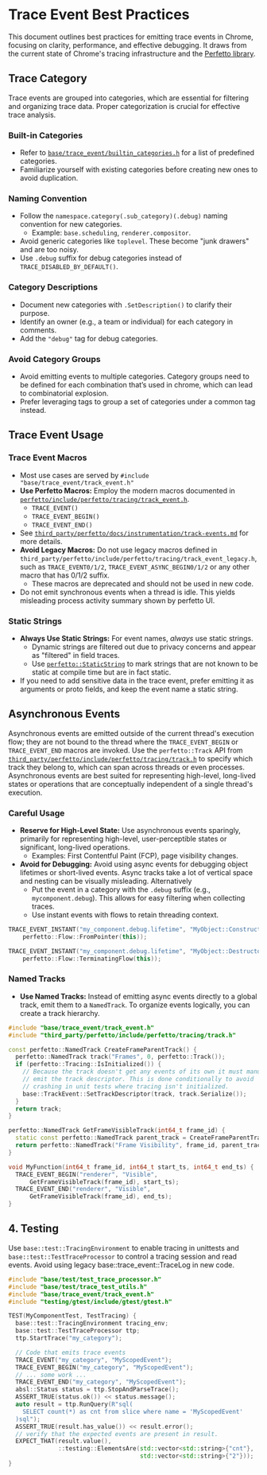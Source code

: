 # Trace Event Best Practices

This document outlines best practices for emitting trace events in Chrome,
focusing on clarity, performance, and effective debugging. It draws from the
current state of Chrome's tracing infrastructure and the [Perfetto
library](https://perfetto.dev/docs).

## Trace Category

Trace events are grouped into categories, which are essential for filtering and
organizing trace data. Proper categorization is crucial for effective trace
analysis.


### Built-in Categories
  * Refer to [`base/trace_event/builtin_categories.h`](https://cs.chromium.org/chromium/src/base/trace_event/builtin_categories.h) for a list of predefined
    categories.
  * Familiarize yourself with existing categories before creating new ones to
    avoid duplication.

### Naming Convention
  * Follow the `namespace.category(.sub_category)(.debug)` naming convention
  for new categories.
    * Example: `base.scheduling`, `renderer.compositor`.
  * Avoid generic categories like `toplevel`. These become "junk drawers" and
    are too noisy.
  * Use `.debug` suffix for debug categories instead of `TRACE_DISABLED_BY_DEFAULT()`.

### Category Descriptions
  * Document new categories with `.SetDescription()` to clarify their purpose.
  * Identify an owner (e.g., a team or individual) for each category in
    comments.
  * Add the `"debug"` tag for debug categories.

### Avoid Category Groups
  * Avoid emitting events to multiple categories. Category groups need to be
    defined for each combination that’s used in chrome, which can lead to
    combinatorial explosion.
  * Prefer leveraging tags to group a set of categories under a common tag
    instead.

## Trace Event Usage

### Trace Event Macros
  * Most use cases are served by `#include "base/trace_event/track_event.h"`
  * **Use Perfetto Macros:** Employ the modern macros documented in
    [`perfetto/include/perfetto/tracing/track_event.h`](https://cs.chromium.org/chromium/src/third_party/perfetto/include/perfetto/tracing/track_event.h).
      *   `TRACE_EVENT()`
      *   `TRACE_EVENT_BEGIN()`
      *   `TRACE_EVENT_END()`
  * See
[`third_party/perfetto/docs/instrumentation/track-events.md`](https://cs.chromium.org/chromium/src/third_party/perfetto/docs/instrumentation/track-events.md) for more details.
  * **Avoid Legacy Macros:**  Do not use legacy macros defined in
    `third_party/perfetto/include/perfetto/tracing/track_event_legacy.h`, such
    as `TRACE_EVENT0/1/2`, `TRACE_EVENT_ASYNC_BEGIN0/1/2` or any other macro
    that has 0/1/2 suffix.
    * These macros are deprecated and should not be used in new code.
  * Do not emit synchronous events when a thread is idle. This yields misleading
    process activity summary shown by perfetto UI.

### Static Strings
  * **Always Use Static Strings:** For event names, *always* use static strings.
    * Dynamic strings are filtered out due to privacy concerns and appear as
      "filtered" in field traces.
    * Use
      [`perfetto::StaticString`](https://cs.chromium.org/chromium/src/third_party/perfetto/include/perfetto/tracing/string_helpers.h)
      to mark strings that are not known to be static at compile time but are in
      fact static.
   * If you need to add sensitive data in the trace event, prefer emitting it as
     arguments or proto fields, and keep the event name a static string.

## Asynchronous Events

Asynchronous events are emitted outside of the current thread's execution flow;
they are not bound to the thread where the `TRACE_EVENT_BEGIN` or
`TRACE_EVENT_END` macros are invoked. Use the `perfetto::Track` API from
[`third_party/perfetto/include/perfetto/tracing/track.h`](https://cs.chromium.org/chromium/src/third_party/perfetto/include/perfetto/tracing/track.h)
to specify which track they belong to, which can span across threads or even
processes. Asynchronous events are best suited for representing high-level,
long-lived states or operations that are conceptually independent of a single
thread's execution.

### Careful Usage
  * **Reserve for High-Level State:** Use asynchronous events sparingly,
    primarily for representing high-level, user-perceptible states or
    significant, long-lived operations.
    * Examples: First Contentful Paint (FCP), page visibility changes.
  * **Avoid for Debugging:** Avoid using async events for debugging object
    lifetimes or short-lived events. Async tracks take a lot of vertical space
    and nesting can be visually misleading. Alternatively
    * Put the event in a category with the `.debug` suffix (e.g., `mycomponent.debug`). This allows for easy filtering when collecting traces.
    * Use instant events with flows to retain threading context.

```cpp
TRACE_EVENT_INSTANT("my_component.debug.lifetime", "MyObject::Constructor",
    perfetto::Flow::FromPointer(this));

TRACE_EVENT_INSTANT("my_component.debug.lifetime", "MyObject::Destructor",
    perfetto::Flow::TerminatingFlow(this));
```

### Named Tracks
  * **Use Named Tracks:** Instead of emitting async events directly to a global
  track, emit them to a `NamedTrack`. To organize events logically, you can
  create a track hierarchy.

```cpp
#include "base/trace_event/track_event.h"
#include "third_party/perfetto/include/perfetto/tracing/track.h"

const perfetto::NamedTrack CreateFrameParentTrack() {
  perfetto::NamedTrack track("Frames", 0, perfetto::Track());
  if (perfetto::Tracing::IsInitialized()) {
    // Because the track doesn't get any events of its own it must manually
    // emit the track descriptor. This is done conditionally to avoid
    // crashing in unit tests where tracing isn't initialized.
    base::TrackEvent::SetTrackDescriptor(track, track.Serialize());
  }
  return track;
}

perfetto::NamedTrack GetFrameVisibleTrack(int64_t frame_id) {
  static const perfetto::NamedTrack parent_track = CreateFrameParentTrack();
  return perfetto::NamedTrack("Frame Visibility", frame_id, parent_track);
}

void MyFunction(int64_t frame_id, int64_t start_ts, int64_t end_ts) {
  TRACE_EVENT_BEGIN("renderer", "Visible",
      GetFrameVisibleTrack(frame_id), start_ts);
  TRACE_EVENT_END("renderer", "Visible",
      GetFrameVisibleTrack(frame_id), end_ts);
}
```

## 4. Testing

Use `base::test::TracingEnvironment` to enable tracing in unittests and `base::test::TestTraceProcessor` to control a tracing session and read events.
Avoid using legacy base::trace_event::TraceLog in new code.

```cpp
#include "base/test/test_trace_processor.h"
#include "base/test/trace_test_utils.h"
#include "base/trace_event/track_event.h"
#include "testing/gtest/include/gtest/gtest.h"

TEST(MyComponentTest, TestTracing) {
  base::test::TracingEnvironment tracing_env;
  base::test::TestTraceProcessor ttp;
  ttp.StartTrace("my_category");

  // Code that emits trace events
  TRACE_EVENT("my_category", "MyScopedEvent");
  TRACE_EVENT_BEGIN("my_category", "MyScopedEvent");
  // ... some work ...
  TRACE_EVENT_END("my_category", "MyScopedEvent");
  absl::Status status = ttp.StopAndParseTrace();
  ASSERT_TRUE(status.ok()) << status.message();
  auto result = ttp.RunQuery(R"sql(
    SELECT count(*) as cnt from slice where name = 'MyScopedEvent'
  )sql");
  ASSERT_TRUE(result.has_value()) << result.error();
  // verify that the expected events are present in result.
  EXPECT_THAT(result.value(),
              ::testing::ElementsAre(std::vector<std::string>{"cnt"},
                                     std::vector<std::string>{"2"}));
}
```